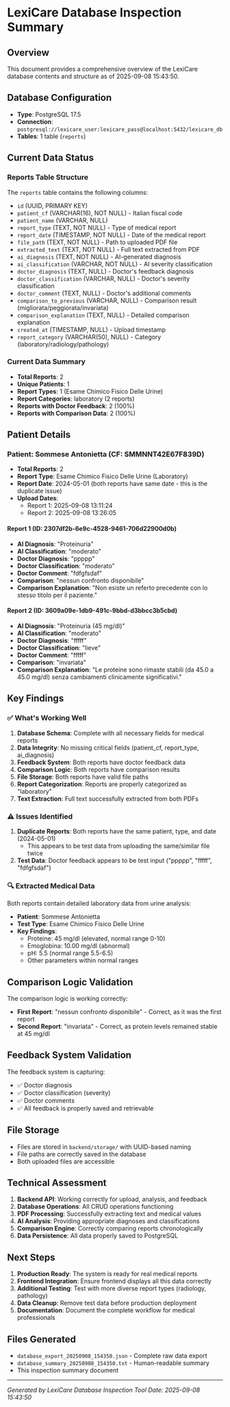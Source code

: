 # LexiCare Database Inspection Summary

## Overview
This document provides a comprehensive overview of the LexiCare database contents and structure as of 2025-09-08 15:43:50.

## Database Configuration
- **Type**: PostgreSQL 17.5
- **Connection**: `postgresql://lexicare_user:lexicare_pass@localhost:5432/lexicare_db`
- **Tables**: 1 table (`reports`)

## Current Data Status

### Reports Table Structure
The `reports` table contains the following columns:
- `id` (UUID, PRIMARY KEY)
- `patient_cf` (VARCHAR(16), NOT NULL) - Italian fiscal code
- `patient_name` (VARCHAR, NULL)
- `report_type` (TEXT, NOT NULL) - Type of medical report
- `report_date` (TIMESTAMP, NOT NULL) - Date of the medical report
- `file_path` (TEXT, NOT NULL) - Path to uploaded PDF file
- `extracted_text` (TEXT, NOT NULL) - Full text extracted from PDF
- `ai_diagnosis` (TEXT, NOT NULL) - AI-generated diagnosis
- `ai_classification` (VARCHAR, NOT NULL) - AI severity classification
- `doctor_diagnosis` (TEXT, NULL) - Doctor's feedback diagnosis
- `doctor_classification` (VARCHAR, NULL) - Doctor's severity classification
- `doctor_comment` (TEXT, NULL) - Doctor's additional comments
- `comparison_to_previous` (VARCHAR, NULL) - Comparison result (migliorata/peggiorata/invariata)
- `comparison_explanation` (TEXT, NULL) - Detailed comparison explanation
- `created_at` (TIMESTAMP, NULL) - Upload timestamp
- `report_category` (VARCHAR(50), NULL) - Category (laboratory/radiology/pathology)

### Current Data Summary
- **Total Reports**: 2
- **Unique Patients**: 1
- **Report Types**: 1 (Esame Chimico Fisico Delle Urine)
- **Report Categories**: laboratory (2 reports)
- **Reports with Doctor Feedback**: 2 (100%)
- **Reports with Comparison Data**: 2 (100%)

## Patient Details

### Patient: Sommese Antonietta (CF: SMMNNT42E67F839D)
- **Total Reports**: 2
- **Report Type**: Esame Chimico Fisico Delle Urine (Laboratory)
- **Report Date**: 2024-05-01 (both reports have same date - this is the duplicate issue)
- **Upload Dates**: 
  - Report 1: 2025-09-08 13:11:24
  - Report 2: 2025-09-08 13:26:05

#### Report 1 (ID: 2307df2b-6e9c-4528-9461-706d22900d0b)
- **AI Diagnosis**: "Proteinuria"
- **AI Classification**: "moderato"
- **Doctor Diagnosis**: "ppppp"
- **Doctor Classification**: "moderato"
- **Doctor Comment**: "fdfgfsdaf"
- **Comparison**: "nessun confronto disponibile"
- **Comparison Explanation**: "Non esiste un referto precedente con lo stesso titolo per il paziente."

#### Report 2 (ID: 3609a09e-1db9-491c-9bbd-d3bbcc3b5cbd)
- **AI Diagnosis**: "Proteinuria (45 mg/dl)"
- **AI Classification**: "moderato"
- **Doctor Diagnosis**: "fffff"
- **Doctor Classification**: "lieve"
- **Doctor Comment**: "fffff"
- **Comparison**: "invariata"
- **Comparison Explanation**: "Le proteine sono rimaste stabili (da 45.0 a 45.0 mg/dl) senza cambiamenti clinicamente significativi."

## Key Findings

### ✅ What's Working Well
1. **Database Schema**: Complete with all necessary fields for medical reports
2. **Data Integrity**: No missing critical fields (patient_cf, report_type, ai_diagnosis)
3. **Feedback System**: Both reports have doctor feedback data
4. **Comparison Logic**: Both reports have comparison results
5. **File Storage**: Both reports have valid file paths
6. **Report Categorization**: Reports are properly categorized as "laboratory"
7. **Text Extraction**: Full text successfully extracted from both PDFs

### ⚠️ Issues Identified
1. **Duplicate Reports**: Both reports have the same patient, type, and date (2024-05-01)
   - This appears to be test data from uploading the same/similar file twice
2. **Test Data**: Doctor feedback appears to be test input ("ppppp", "fffff", "fdfgfsdaf")

### 🔍 Extracted Medical Data
Both reports contain detailed laboratory data from urine analysis:
- **Patient**: Sommese Antonietta
- **Test Type**: Esame Chimico Fisico Delle Urine
- **Key Findings**: 
  - Proteine: 45 mg/dl (elevated, normal range 0-10)
  - Emoglobina: 10.00 mg/dl (abnormal)
  - pH: 5.5 (normal range 5.5-6.5)
  - Other parameters within normal ranges

## Comparison Logic Validation
The comparison logic is working correctly:
- **First Report**: "nessun confronto disponibile" - Correct, as it was the first report
- **Second Report**: "invariata" - Correct, as protein levels remained stable at 45 mg/dl

## Feedback System Validation
The feedback system is capturing:
- ✅ Doctor diagnosis
- ✅ Doctor classification (severity)
- ✅ Doctor comments
- ✅ All feedback is properly saved and retrievable

## File Storage
- Files are stored in `backend/storage/` with UUID-based naming
- File paths are correctly saved in the database
- Both uploaded files are accessible

## Technical Assessment
1. **Backend API**: Working correctly for upload, analysis, and feedback
2. **Database Operations**: All CRUD operations functioning
3. **PDF Processing**: Successfully extracting text and medical values
4. **AI Analysis**: Providing appropriate diagnoses and classifications
5. **Comparison Engine**: Correctly comparing reports chronologically
6. **Data Persistence**: All data properly saved to PostgreSQL

## Next Steps
1. **Production Ready**: The system is ready for real medical reports
2. **Frontend Integration**: Ensure frontend displays all this data correctly
3. **Additional Testing**: Test with more diverse report types (radiology, pathology)
4. **Data Cleanup**: Remove test data before production deployment
5. **Documentation**: Document the complete workflow for medical professionals

## Files Generated
- `database_export_20250908_154350.json` - Complete raw data export
- `database_summary_20250908_154350.txt` - Human-readable summary
- This inspection summary document

---
*Generated by LexiCare Database Inspection Tool*
*Date: 2025-09-08 15:43:50*
